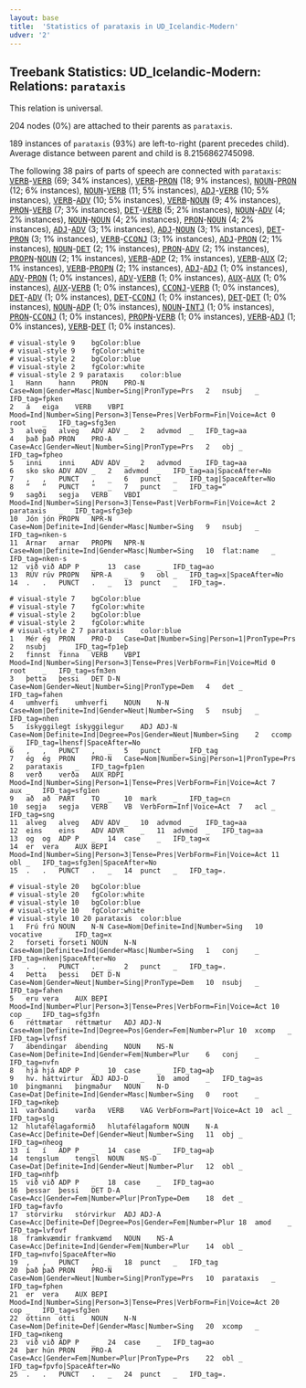 ```yaml
---
layout: base
title:  'Statistics of parataxis in UD_Icelandic-Modern'
udver: '2'
---
```


## Treebank Statistics: UD_Icelandic-Modern: Relations: `parataxis`

This relation is universal.

204 nodes (0%) are attached to their parents as `parataxis`.

189 instances of `parataxis` (93%) are left-to-right (parent precedes child).
Average distance between parent and child is 8.2156862745098.

The following 38 pairs of parts of speech are connected with `parataxis`: <tt><a href="is_modern-pos-VERB.html">VERB</a></tt>-<tt><a href="is_modern-pos-VERB.html">VERB</a></tt> (69; 34% instances), <tt><a href="is_modern-pos-VERB.html">VERB</a></tt>-<tt><a href="is_modern-pos-PRON.html">PRON</a></tt> (18; 9% instances), <tt><a href="is_modern-pos-NOUN.html">NOUN</a></tt>-<tt><a href="is_modern-pos-PRON.html">PRON</a></tt> (12; 6% instances), <tt><a href="is_modern-pos-NOUN.html">NOUN</a></tt>-<tt><a href="is_modern-pos-VERB.html">VERB</a></tt> (11; 5% instances), <tt><a href="is_modern-pos-ADJ.html">ADJ</a></tt>-<tt><a href="is_modern-pos-VERB.html">VERB</a></tt> (10; 5% instances), <tt><a href="is_modern-pos-VERB.html">VERB</a></tt>-<tt><a href="is_modern-pos-ADV.html">ADV</a></tt> (10; 5% instances), <tt><a href="is_modern-pos-VERB.html">VERB</a></tt>-<tt><a href="is_modern-pos-NOUN.html">NOUN</a></tt> (9; 4% instances), <tt><a href="is_modern-pos-PRON.html">PRON</a></tt>-<tt><a href="is_modern-pos-VERB.html">VERB</a></tt> (7; 3% instances), <tt><a href="is_modern-pos-DET.html">DET</a></tt>-<tt><a href="is_modern-pos-VERB.html">VERB</a></tt> (5; 2% instances), <tt><a href="is_modern-pos-NOUN.html">NOUN</a></tt>-<tt><a href="is_modern-pos-ADV.html">ADV</a></tt> (4; 2% instances), <tt><a href="is_modern-pos-NOUN.html">NOUN</a></tt>-<tt><a href="is_modern-pos-NOUN.html">NOUN</a></tt> (4; 2% instances), <tt><a href="is_modern-pos-PRON.html">PRON</a></tt>-<tt><a href="is_modern-pos-NOUN.html">NOUN</a></tt> (4; 2% instances), <tt><a href="is_modern-pos-ADJ.html">ADJ</a></tt>-<tt><a href="is_modern-pos-ADV.html">ADV</a></tt> (3; 1% instances), <tt><a href="is_modern-pos-ADJ.html">ADJ</a></tt>-<tt><a href="is_modern-pos-NOUN.html">NOUN</a></tt> (3; 1% instances), <tt><a href="is_modern-pos-DET.html">DET</a></tt>-<tt><a href="is_modern-pos-PRON.html">PRON</a></tt> (3; 1% instances), <tt><a href="is_modern-pos-VERB.html">VERB</a></tt>-<tt><a href="is_modern-pos-CCONJ.html">CCONJ</a></tt> (3; 1% instances), <tt><a href="is_modern-pos-ADJ.html">ADJ</a></tt>-<tt><a href="is_modern-pos-PRON.html">PRON</a></tt> (2; 1% instances), <tt><a href="is_modern-pos-NOUN.html">NOUN</a></tt>-<tt><a href="is_modern-pos-DET.html">DET</a></tt> (2; 1% instances), <tt><a href="is_modern-pos-PRON.html">PRON</a></tt>-<tt><a href="is_modern-pos-ADV.html">ADV</a></tt> (2; 1% instances), <tt><a href="is_modern-pos-PROPN.html">PROPN</a></tt>-<tt><a href="is_modern-pos-NOUN.html">NOUN</a></tt> (2; 1% instances), <tt><a href="is_modern-pos-VERB.html">VERB</a></tt>-<tt><a href="is_modern-pos-ADP.html">ADP</a></tt> (2; 1% instances), <tt><a href="is_modern-pos-VERB.html">VERB</a></tt>-<tt><a href="is_modern-pos-AUX.html">AUX</a></tt> (2; 1% instances), <tt><a href="is_modern-pos-VERB.html">VERB</a></tt>-<tt><a href="is_modern-pos-PROPN.html">PROPN</a></tt> (2; 1% instances), <tt><a href="is_modern-pos-ADJ.html">ADJ</a></tt>-<tt><a href="is_modern-pos-ADJ.html">ADJ</a></tt> (1; 0% instances), <tt><a href="is_modern-pos-ADV.html">ADV</a></tt>-<tt><a href="is_modern-pos-PRON.html">PRON</a></tt> (1; 0% instances), <tt><a href="is_modern-pos-ADV.html">ADV</a></tt>-<tt><a href="is_modern-pos-VERB.html">VERB</a></tt> (1; 0% instances), <tt><a href="is_modern-pos-AUX.html">AUX</a></tt>-<tt><a href="is_modern-pos-AUX.html">AUX</a></tt> (1; 0% instances), <tt><a href="is_modern-pos-AUX.html">AUX</a></tt>-<tt><a href="is_modern-pos-VERB.html">VERB</a></tt> (1; 0% instances), <tt><a href="is_modern-pos-CCONJ.html">CCONJ</a></tt>-<tt><a href="is_modern-pos-VERB.html">VERB</a></tt> (1; 0% instances), <tt><a href="is_modern-pos-DET.html">DET</a></tt>-<tt><a href="is_modern-pos-ADV.html">ADV</a></tt> (1; 0% instances), <tt><a href="is_modern-pos-DET.html">DET</a></tt>-<tt><a href="is_modern-pos-CCONJ.html">CCONJ</a></tt> (1; 0% instances), <tt><a href="is_modern-pos-DET.html">DET</a></tt>-<tt><a href="is_modern-pos-DET.html">DET</a></tt> (1; 0% instances), <tt><a href="is_modern-pos-NOUN.html">NOUN</a></tt>-<tt><a href="is_modern-pos-ADP.html">ADP</a></tt> (1; 0% instances), <tt><a href="is_modern-pos-NOUN.html">NOUN</a></tt>-<tt><a href="is_modern-pos-INTJ.html">INTJ</a></tt> (1; 0% instances), <tt><a href="is_modern-pos-PRON.html">PRON</a></tt>-<tt><a href="is_modern-pos-CCONJ.html">CCONJ</a></tt> (1; 0% instances), <tt><a href="is_modern-pos-PROPN.html">PROPN</a></tt>-<tt><a href="is_modern-pos-VERB.html">VERB</a></tt> (1; 0% instances), <tt><a href="is_modern-pos-VERB.html">VERB</a></tt>-<tt><a href="is_modern-pos-ADJ.html">ADJ</a></tt> (1; 0% instances), <tt><a href="is_modern-pos-VERB.html">VERB</a></tt>-<tt><a href="is_modern-pos-DET.html">DET</a></tt> (1; 0% instances).


~~~ conllu
# visual-style 9	bgColor:blue
# visual-style 9	fgColor:white
# visual-style 2	bgColor:blue
# visual-style 2	fgColor:white
# visual-style 2 9 parataxis	color:blue
1	Hann	hann	PRON	PRO-N	Case=Nom|Gender=Masc|Number=Sing|PronType=Prs	2	nsubj	_	IFD_tag=fpken
2	á	eiga	VERB	VBPI	Mood=Ind|Number=Sing|Person=3|Tense=Pres|VerbForm=Fin|Voice=Act	0	root	_	IFD_tag=sfg3en
3	alveg	alveg	ADV	ADV	_	2	advmod	_	IFD_tag=aa
4	það	það	PRON	PRO-A	Case=Acc|Gender=Neut|Number=Sing|PronType=Prs	2	obj	_	IFD_tag=fpheo
5	inni	inni	ADV	ADV	_	2	advmod	_	IFD_tag=aa
6	sko	sko	ADV	ADV	_	2	advmod	_	IFD_tag=aa|SpaceAfter=No
7	,	,	PUNCT	,	_	6	punct	_	IFD_tag|SpaceAfter=No
8	“	“	PUNCT	"	_	7	punct	_	IFD_tag=“
9	sagði	segja	VERB	VBDI	Mood=Ind|Number=Sing|Person=3|Tense=Past|VerbForm=Fin|Voice=Act	2	parataxis	_	IFD_tag=sfg3eþ
10	Jón	jón	PROPN	NPR-N	Case=Nom|Definite=Ind|Gender=Masc|Number=Sing	9	nsubj	_	IFD_tag=nken-s
11	Arnar	arnar	PROPN	NPR-N	Case=Nom|Definite=Ind|Gender=Masc|Number=Sing	10	flat:name	_	IFD_tag=nken-s
12	við	við	ADP	P	_	13	case	_	IFD_tag=ao
13	RÚV	rúv	PROPN	NPR-A	_	9	obl	_	IFD_tag=x|SpaceAfter=No
14	.	.	PUNCT	.	_	13	punct	_	IFD_tag=.

~~~


~~~ conllu
# visual-style 7	bgColor:blue
# visual-style 7	fgColor:white
# visual-style 2	bgColor:blue
# visual-style 2	fgColor:white
# visual-style 2 7 parataxis	color:blue
1	Mér	ég	PRON	PRO-D	Case=Dat|Number=Sing|Person=1|PronType=Prs	2	nsubj	_	IFD_tag=fp1eþ
2	finnst	finna	VERB	VBPI	Mood=Ind|Number=Sing|Person=3|Tense=Pres|VerbForm=Fin|Voice=Mid	0	root	_	IFD_tag=sfm3en
3	þetta	þessi	DET	D-N	Case=Nom|Gender=Neut|Number=Sing|PronType=Dem	4	det	_	IFD_tag=fahen
4	umhverfi	umhverfi	NOUN	N-N	Case=Nom|Definite=Ind|Gender=Neut|Number=Sing	5	nsubj	_	IFD_tag=nhen
5	ískyggilegt	ískyggilegur	ADJ	ADJ-N	Case=Nom|Definite=Ind|Degree=Pos|Gender=Neut|Number=Sing	2	ccomp	_	IFD_tag=lhensf|SpaceAfter=No
6	,	,	PUNCT	,	_	5	punct	_	IFD_tag
7	ég	ég	PRON	PRO-N	Case=Nom|Number=Sing|Person=1|PronType=Prs	2	parataxis	_	IFD_tag=fp1en
8	verð	verða	AUX	RDPI	Mood=Ind|Number=Sing|Person=1|Tense=Pres|VerbForm=Fin|Voice=Act	7	aux	_	IFD_tag=sfg1en
9	að	að	PART	TO	_	10	mark	_	IFD_tag=cn
10	segja	segja	VERB	VB	VerbForm=Inf|Voice=Act	7	acl	_	IFD_tag=sng
11	alveg	alveg	ADV	ADV	_	10	advmod	_	IFD_tag=aa
12	eins	eins	ADV	ADVR	_	11	advmod	_	IFD_tag=aa
13	og	og	ADP	P	_	14	case	_	IFD_tag=x
14	er	vera	AUX	BEPI	Mood=Ind|Number=Sing|Person=3|Tense=Pres|VerbForm=Fin|Voice=Act	11	obl	_	IFD_tag=sfg3en|SpaceAfter=No
15	.	.	PUNCT	.	_	14	punct	_	IFD_tag=.

~~~


~~~ conllu
# visual-style 20	bgColor:blue
# visual-style 20	fgColor:white
# visual-style 10	bgColor:blue
# visual-style 10	fgColor:white
# visual-style 10 20 parataxis	color:blue
1	Frú	frú	NOUN	N-N	Case=Nom|Definite=Ind|Number=Sing	10	vocative	_	IFD_tag=x
2	forseti	forseti	NOUN	N-N	Case=Nom|Definite=Ind|Gender=Masc|Number=Sing	1	conj	_	IFD_tag=nken|SpaceAfter=No
3	.	.	PUNCT	.	_	2	punct	_	IFD_tag=.
4	Þetta	þessi	DET	D-N	Case=Nom|Gender=Neut|Number=Sing|PronType=Dem	10	nsubj	_	IFD_tag=fahen
5	eru	vera	AUX	BEPI	Mood=Ind|Number=Plur|Person=3|Tense=Pres|VerbForm=Fin|Voice=Act	10	cop	_	IFD_tag=sfg3fn
6	réttmætar	réttmætur	ADJ	ADJ-N	Case=Nom|Definite=Ind|Degree=Pos|Gender=Fem|Number=Plur	10	xcomp	_	IFD_tag=lvfnsf
7	ábendingar	ábending	NOUN	NS-N	Case=Nom|Definite=Ind|Gender=Fem|Number=Plur	6	conj	_	IFD_tag=nvfn
8	hjá	hjá	ADP	P	_	10	case	_	IFD_tag=aþ
9	hv.	háttvirtur	ADJ	ADJ-D	_	10	amod	_	IFD_tag=as
10	þingmanni	þingmaður	NOUN	N-D	Case=Dat|Definite=Ind|Gender=Masc|Number=Sing	0	root	_	IFD_tag=nkeþ
11	varðandi	varða	VERB	VAG	VerbForm=Part|Voice=Act	10	acl	_	IFD_tag=slg
12	hlutafélagaformið	hlutafélagaform	NOUN	N-A	Case=Acc|Definite=Def|Gender=Neut|Number=Sing	11	obj	_	IFD_tag=nheog
13	í	í	ADP	P	_	14	case	_	IFD_tag=aþ
14	tengslum	tengsl	NOUN	NS-D	Case=Dat|Definite=Ind|Gender=Neut|Number=Plur	12	obl	_	IFD_tag=nhfþ
15	við	við	ADP	P	_	18	case	_	IFD_tag=ao
16	þessar	þessi	DET	D-A	Case=Acc|Gender=Fem|Number=Plur|PronType=Dem	18	det	_	IFD_tag=favfo
17	stórvirku	stórvirkur	ADJ	ADJ-A	Case=Acc|Definite=Def|Degree=Pos|Gender=Fem|Number=Plur	18	amod	_	IFD_tag=lvfovf
18	framkvæmdir	framkvæmd	NOUN	NS-A	Case=Acc|Definite=Ind|Gender=Fem|Number=Plur	14	obl	_	IFD_tag=nvfo|SpaceAfter=No
19	,	,	PUNCT	,	_	18	punct	_	IFD_tag
20	það	það	PRON	PRO-N	Case=Nom|Gender=Neut|Number=Sing|PronType=Prs	10	parataxis	_	IFD_tag=fphen
21	er	vera	AUX	BEPI	Mood=Ind|Number=Sing|Person=3|Tense=Pres|VerbForm=Fin|Voice=Act	20	cop	_	IFD_tag=sfg3en
22	óttinn	ótti	NOUN	N-N	Case=Nom|Definite=Def|Gender=Masc|Number=Sing	20	xcomp	_	IFD_tag=nkeng
23	við	við	ADP	P	_	24	case	_	IFD_tag=ao
24	þær	hún	PRON	PRO-A	Case=Acc|Gender=Fem|Number=Plur|PronType=Prs	22	obl	_	IFD_tag=fpvfo|SpaceAfter=No
25	.	.	PUNCT	.	_	24	punct	_	IFD_tag=.

~~~


